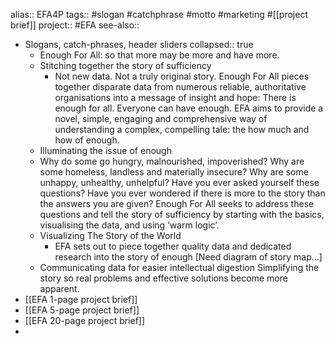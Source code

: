 alias:: EFA4P
tags:: #slogan #catchphrase #motto #marketing #[[project brief]]
project:: #EFA
see-also::

- Slogans, catch-phrases, header sliders
  collapsed:: true
	- Enough For All: so that more may be more and have more.
	- Stitching together the story of sufficiency
		- Not new data. Not a truly original story.  Enough For All pieces together disparate data from numerous reliable, authoritative organisations into a message of insight and hope: There is enough for all. Everyone can have enough.  EFA aims to provide a novel, simple, engaging and comprehensive way of understanding a complex, compelling tale: the how much and how of enough.
	- Illuminating the issue of enough
	- Why do some go hungry, malnourished, impoverished? Why are some homeless, landless and materially insecure? Why are some unhappy, unhealthy, unhelpful?  Have you ever asked yourself these questions? Have you ever wondered if there is more to the story than the answers you are given?  Enough For All seeks to address these questions and tell the story of sufficiency by starting with the basics, visualising the data, and using ‘warm logic’.
	- Visualizing The Story of the World
		- EFA sets out to piece together quality data and dedicated research into the story of enough  [Need diagram of story map…]
	- Communicating data for easier intellectual digestion  Simplifying the story so real problems and effective solutions become more apparent.
- [[EFA 1-page project brief]]
- [[EFA 5-page project brief]]
- [[EFA 20-page project brief]]
-